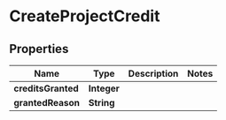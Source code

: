 

# CreateProjectCredit


## Properties

| Name | Type | Description | Notes |
|------------ | ------------- | ------------- | -------------|
|**creditsGranted** | **Integer** |  |  |
|**grantedReason** | **String** |  |  |



